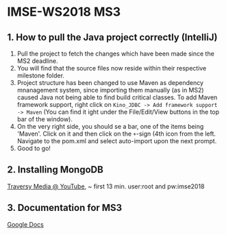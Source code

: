 # IMSE-WS2018 MS3
## 1. How to pull the Java project correctly (IntelliJ)
1. Pull the project to fetch the changes which have been made since the MS2 deadline.
2. You will find that the source files now reside within their respective milestone folder.
3. Project structure has been changed to use Maven as dependency mnanagement system, since importing them manually (as in MS2) caused Java not being able to find build critical classes. To add Maven framework support, right click on `Kino_JDBC -> Add framework support -> Maven` (You can find it ight under the File/Edit/View buttons in the top bar of the window).
5. On the very right side, you should se a bar, one of the items being 'Maven'. Click on it and then click on the `+`-sign (4th icon from the left. Navigate to the pom.xml and select auto-import upon the next prompt.
4. Good to go!

## 2. Installing MongoDB
[Traversy Media @ YouTube](https://www.youtube.com/watch?v=pWbMrx5rVBE), ~ first 13 min. user:root and pw:imse2018

## 3. Documentation for MS3
[Google Docs](https://docs.google.com/document/d/1JCOZX0dZhAGQLyJ-2gw6WzFZUrPco5MWx4ZgjtWSHKM/edit?usp=sharing
)
